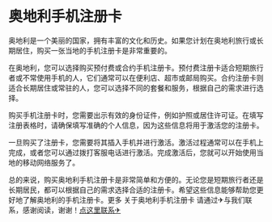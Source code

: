 # 奥地利手机注册卡

奥地利是一个美丽的国家，拥有丰富的文化和历史。如果您计划在奥地利旅行或长期居住，购买一张当地的手机注册卡是非常重要的。

在奥地利，您可以选择购买预付费或合约手机注册卡。预付费注册卡适合短期旅行者或不常使用手机的人，它们通常可以在便利店、超市或邮局购买。合约注册卡则适合长期居住或常驻的人，您可以选择不同的套餐和服务，根据自己的需求进行选择。

购买手机注册卡时，您需要出示有效的身份证件，例如护照或居住许可证。在填写注册表格时，请确保填写准确的个人信息，因为这些信息将用于激活您的注册卡。

一旦购买了注册卡，您需要将其插入手机并进行激活。激活过程通常可以在手机上完成，或者您可以通过拨打客服电话进行激活。完成激活后，您就可以开始使用当地的移动网络服务了。

总的来说，购买奥地利手机注册卡是非常简单和方便的。无论您是短期旅行者还是长期居民，都可以根据自己的需求选择合适的注册卡。希望这些信息能够帮助您更好地了解奥地利的手机注册卡。更多 关于奥地利手机注册卡 请通过✈与我们联系，感谢阅读，谢谢！[点这里联系✈](https://gg.k02.cc)